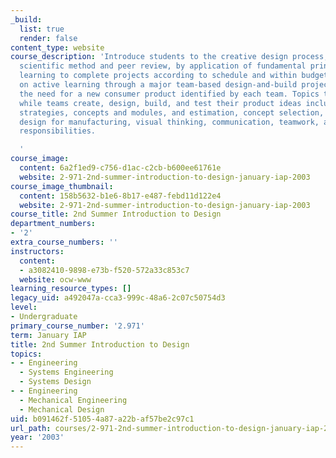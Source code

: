 ```yaml
---
_build:
  list: true
  render: false
content_type: website
course_description: 'Introduce students to the creative design process, based on the
  scientific method and peer review, by application of fundamental principles and
  learning to complete projects according to schedule and within budget. Subject relies
  on active learning through a major team-based design-and-build project focused on
  the need for a new consumer product identified by each team. Topics to be learned
  while teams create, design, build, and test their product ideas include formulating
  strategies, concepts and modules, and estimation, concept selection, machine elements,
  design for manufacturing, visual thinking, communication, teamwork, and professional
  responsibilities.

  '
course_image:
  content: 6a2f1ed9-c756-d1ac-c2cb-b600ee61761e
  website: 2-971-2nd-summer-introduction-to-design-january-iap-2003
course_image_thumbnail:
  content: 158b5632-b1e6-8b17-e487-febd11d122e4
  website: 2-971-2nd-summer-introduction-to-design-january-iap-2003
course_title: 2nd Summer Introduction to Design
department_numbers:
- '2'
extra_course_numbers: ''
instructors:
  content:
  - a3082410-9898-e73b-f520-572a33c853c7
  website: ocw-www
learning_resource_types: []
legacy_uid: a492047a-cca3-999c-48a6-2c07c50754d3
level:
- Undergraduate
primary_course_number: '2.971'
term: January IAP
title: 2nd Summer Introduction to Design
topics:
- - Engineering
  - Systems Engineering
  - Systems Design
- - Engineering
  - Mechanical Engineering
  - Mechanical Design
uid: b091462f-5105-4a87-a22b-af57be2c97c1
url_path: courses/2-971-2nd-summer-introduction-to-design-january-iap-2003
year: '2003'
---
```

